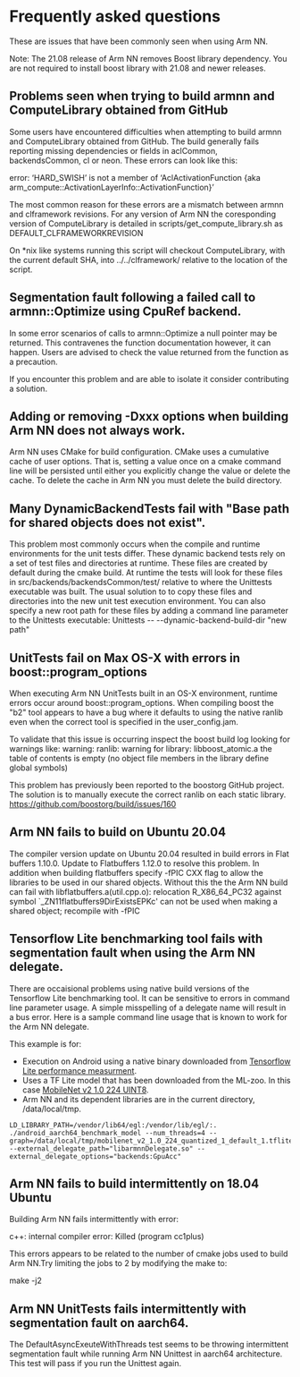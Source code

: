 Frequently asked questions
==========================

These are issues that have been commonly seen when using Arm NN.

Note: The 21.08 release of Arm NN removes Boost library dependency. You are not required to install boost library with 21.08 and newer releases.

Problems seen when trying to build armnn and ComputeLibrary obtained from GitHub
-----------------------------------------------------------------------------

Some users have encountered difficulties when attempting to build armnn and ComputeLibrary obtained from GitHub. The build generally fails reporting missing dependencies or fields in aclCommon, backendsCommon, cl or neon. These errors can look like this:

error: ‘HARD_SWISH’ is not a member of ‘AclActivationFunction {aka arm_compute::ActivationLayerInfo::ActivationFunction}’

The most common reason for these errors are a mismatch between armnn and clframework revisions. For any version of Arm NN the coresponding version of ComputeLibrary is detailed in scripts/get_compute_library.sh as DEFAULT_CLFRAMEWORKREVISION

On *nix like systems running this script will checkout ComputeLibrary, with the current default SHA, into ../../clframework/ relative to the location of the script.

Segmentation fault following a failed call to armnn::Optimize using CpuRef backend.
---------------------------------------------------------

In some error scenarios of calls to armnn::Optimize a null pointer may be returned. This contravenes the function documentation however, it can happen. Users are advised to check the value returned from the function as a precaution.

If you encounter this problem and are able to isolate it consider contributing a solution.

Adding or removing -Dxxx options when building Arm NN does not always work.
---------------------------------------------------------

Arm NN uses CMake for build configuration. CMake uses a cumulative cache of user options. That is, setting a value once on a cmake command line will be persisted until either you explicitly change the value or delete the cache. To delete the cache in Arm NN you must delete the build directory.

Many DynamicBackendTests fail with "Base path for shared objects does not exist".
---------------------------------------------------------
This problem most commonly occurs when the compile and runtime environments for the unit tests differ. These dynamic backend tests rely on a set of test files and directories at runtime. These files are created by default during the cmake build. At runtime the tests will look for these files in src/backends/backendsCommon/test/ relative to where the Unittests executable was built. The usual solution to to copy these files and directories into the new unit test execution environment. You can also specify a new root path for these files by adding a command line parameter to the Unittests executable: Unittests -- --dynamic-backend-build-dir "new path"

UnitTests fail on Max OS-X with errors in boost::program_options
---------------------------------------------------------
When executing Arm NN UnitTests built in an OS-X environment, runtime errors occur around boost::program_options. When compiling boost the "b2" tool appears to have a bug where it defaults to using the native ranlib even when the correct tool is specified in the user_config.jam.

To validate that this issue is occurring inspect the boost build log looking for warnings like:
warning: ranlib: warning for library: libboost_atomic.a the table of contents is empty (no object file members in the library define global symbols)

This problem has previously been reported to the boostorg GitHub project. The solution is to manually execute the correct ranlib on each static library. https://github.com/boostorg/build/issues/160

Arm NN fails to build on Ubuntu 20.04
---------------------------------------------------------
The compiler version update on Ubuntu 20.04 resulted in build errors in Flat buffers 1.10.0. Update to Flatbuffers 1.12.0 to resolve this problem. In addition when building flatbuffers specify -fPIC CXX flag to allow the libraries to be used in our shared objects. Without this the the Arm NN build can fail with libflatbuffers.a(util.cpp.o): relocation R_X86_64_PC32 against symbol `_ZN11flatbuffers9DirExistsEPKc' can not be used when making a shared object; recompile with -fPIC

Tensorflow Lite benchmarking tool fails with segmentation fault when using the Arm NN delegate.
---------------------------------------------------------
There are occaisional problems using native build versions of the Tensorflow Lite benchmarking tool. It can be sensitive to errors in command line parameter usage. A simple misspelling of a delegate name will result in a bus error. Here is a sample command line usage that is known to work for the Arm NN delegate.

This example is for:

* Execution on Android using a native binary downloaded from [Tensorflow Lite performance measurment](https://www.tensorflow.org/lite/performance/measurement#native_benchmark_binary).
* Uses a TF Lite model that has been downloaded from the ML-zoo. In this case [MobileNet v2 1.0 224 UINT8](https://github.com/ARM-software/ML-zoo/tree/master/models/image_classification/mobilenet_v2_1.0_224/tflite_uint8).
* Arm NN and its dependent libraries are in the current directory, /data/local/tmp.

~~~
LD_LIBRARY_PATH=/vendor/lib64/egl:/vendor/lib/egl/:. ./android_aarch64_benchmark_model --num_threads=4 --graph=/data/local/tmp/mobilenet_v2_1.0_224_quantized_1_default_1.tflite --external_delegate_path="libarmnnDelegate.so" --external_delegate_options="backends:GpuAcc"
~~~

Arm NN fails to build intermittently on 18.04 Ubuntu
---------------------------------------------------------
Building Arm NN fails intermittently with error:

c++: internal compiler error: Killed (program cc1plus)

This errors appears to be related to the number of cmake jobs used to build Arm NN.Try limiting the jobs to 2 by modifying the make to:

make -j2

Arm NN UnitTests fails intermittently with segmentation fault on aarch64.
----------------------------------------------------------
The DefaultAsyncExeuteWithThreads test seems to be throwing intermittent segmentation fault while running Arm NN Unittest in aarch64 architecture. This test will pass if you run the Unittest again.
